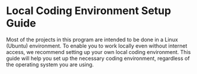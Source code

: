 # Local Coding Environment Setup Guide
Most of the projects in this program are intended to be done in a Linux (Ubuntu) environment. To enable you to work locally even without internet access, we recommend setting up your own local coding environment. This guide will help you set up the necessary coding environment, regardless of the operating system you are using.


